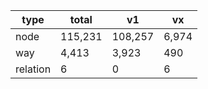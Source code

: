 type | total | v1 | vx
--- | --- | --- | ---
node | 115,231 | 108,257 | 6,974
way | 4,413 | 3,923 | 490
relation | 6 | 0 | 6
